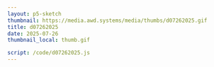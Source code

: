 ```yaml
---
layout: p5-sketch
thumbnail: https://media.awd.systems/media/thumbs/d07262025.gif
title: d07262025
date: 2025-07-26
thumbnail_local: thumb.gif

script: /code/d07262025.js
---
```

